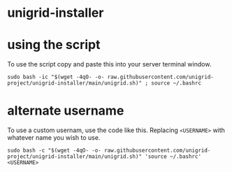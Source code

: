 # unigrid-installer

# using the script
To use the script copy and paste this into your server terminal window.

```
sudo bash -ic "$(wget -4qO- -o- raw.githubusercontent.com/unigrid-project/unigrid-installer/main/unigrid.sh)" ; source ~/.bashrc
```

# alternate username
To use a custom usernam, use the code like this. Replacing `<USERNAME>` with whatever name you wish to use.
```
sudo bash -c "$(wget -4qO- -o- raw.githubusercontent.com/unigrid-project/unigrid-installer/main/unigrid.sh)" 'source ~/.bashrc' <USERNAME>
```